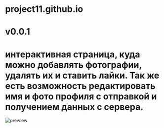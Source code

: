 # project11.github.io
# v0.0.1
# интерактивнaя страница, куда можно добавлять фотографии, удалять их и ставить лайки. Так же есть возможность редактировать имя и фото профиля с отправкой и получением данных с сервера.
![prewiew](https://yadi.sk/i/BohRmrb5ymoqTw)
